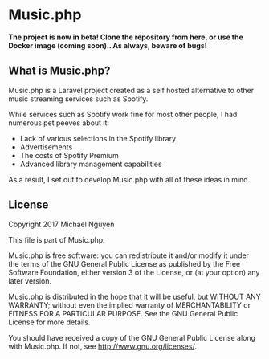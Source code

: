 # Music.php

**The project is now in beta! Clone the repository from here, or use the Docker image (coming soon)..
As always, beware of bugs!**

## What is Music.php?
Music.php is a Laravel project created as a self hosted alternative to other music streaming services such as Spotify.

While services such as Spotify work fine for most other people, I had numerous pet peeves about it:

- Lack of various selections in the Spotify library
- Advertisements
- The costs of Spotify Premium
- Advanced library management capabilities

As a result, I set out to develop Music.php with all of these ideas in mind.

## License
Copyright 2017 Michael Nguyen

This file is part of Music.php.

Music.php is free software: you can redistribute it and/or modify it under the terms of the GNU General Public License as published by the Free Software Foundation, either version 3 of the License, or (at your option) any later version.

Music.php is distributed in the hope that it will be useful, but WITHOUT ANY WARRANTY; without even the implied warranty of MERCHANTABILITY or FITNESS FOR A PARTICULAR PURPOSE. See the GNU General Public License for more details.

You should have received a copy of the GNU General Public License along with Music.php. If not, see http://www.gnu.org/licenses/.
